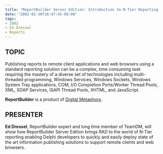 ```yaml
---
title: "ReportBuilder Server Edition: Introduction to N-Tier Reporting Gone RAD"
date: "2002-02-10T16:47:45-08:00"
tags:
- 2002
- Ed Dressel
- Reports
---
```

## TOPIC ##

Publishing reports to remote client applications and web browsers using a standard reporting solution can be a complex, time consuming task requiring the mastery of a diverse set of technologies including multi-threaded programming, Windows Services, Windows Sockets, Windows System Tray applications, COM, I/O Completion Ports/Worker Thread Pools, XML, SOAP Services, ISAPI Thread Pools, XHTML, and JavaScript. 

**ReportBuilder** is a product of [Digital Metaphors](http://www.digital-metaphors.com).

## PRESENTER ##

**Ed Dressel**, ReportBuilder expert and long time member of TeamDM, will show how ReportBuilder Server Edition brings RAD to the world of N-Tier reporting enabling Delphi developers to quickly and easily deploy state of the art information publishing solutions to support remote clients and web browsers.
